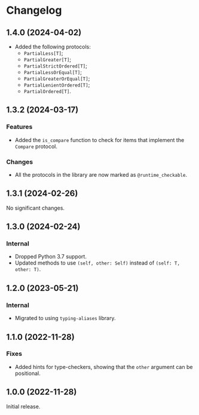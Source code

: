 # Changelog

<!-- changelogging: start -->

## 1.4.0 (2024-04-02)

- Added the following protocols:
  - `PartialLess[T]`;
  - `PartialGreater[T]`;
  - `PartialStrictOrdered[T]`;
  - `PartialLessOrEqual[T]`;
  - `PartialGreaterOrEqual[T]`;
  - `PartialLenientOrdered[T]`;
  - `PartialOrdered[T]`.

## 1.3.2 (2024-03-17)

### Features

- Added the `is_compare` function to check for items that implement the `Compare` protocol.

### Changes

- All the protocols in the library are now marked as `@runtime_checkable`.

## 1.3.1 (2024-02-26)

No significant changes.

## 1.3.0 (2024-02-24)

### Internal

- Dropped Python 3.7 support.
- Updated methods to use `(self, other: Self)` instead of `(self: T, other: T)`.

## 1.2.0 (2023-05-21)

### Internal

- Migrated to using `typing-aliases` library.

## 1.1.0 (2022-11-28)

### Fixes

- Added hints for type-checkers, showing that the `other` argument can be positional.

## 1.0.0 (2022-11-28)

Initial release.
